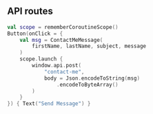 ## API routes

```kotlin 0|3-5|6-12|0 <hide-vertical-scrollbar,apifrontend> [api-frontend]
val scope = rememberCoroutineScope()
Button(onClick = {
    val msg = ContactMeMessage(
        firstName, lastName, subject, message
    )
    scope.launch {
        window.api.post(
            "contact-me",
            body = Json.encodeToString(msg)
                .encodeToByteArray()
        )
    }
}) { Text("Send Message") }
```
